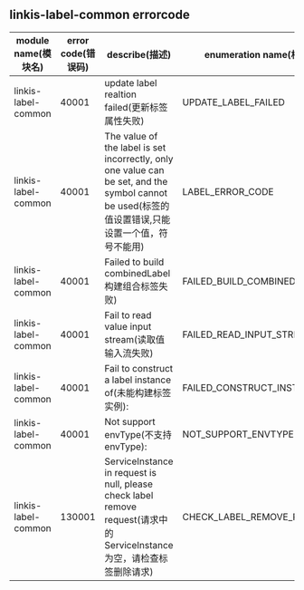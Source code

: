 ## linkis-label-common  errorcode

| module name(模块名) | error code(错误码)  | describe(描述) |enumeration name(枚举)| Exception Class(类名)|
| -------- | -------- | ----- |-----|-----|
|linkis-label-common |40001|update label realtion failed(更新标签属性失败)|UPDATE_LABEL_FAILED|LabelCommonErrorCodeSummary|
|linkis-label-common |40001|The value of the label is set incorrectly, only one value can be set, and the symbol cannot be used(标签的值设置错误,只能设置一个值，符号不能用) |LABEL_ERROR_CODE|LabelCommonErrorCodeSummary|
|linkis-label-common |40001|Failed to build combinedLabel构建组合标签失败) |FAILED_BUILD_COMBINEDLABEL|LabelCommonErrorCodeSummary|
|linkis-label-common |40001|Fail to read value input stream(读取值输入流失败) |FAILED_READ_INPUT_STREAM|LabelCommonErrorCodeSummary|
|linkis-label-common |40001|Fail to construct a label instance of(未能构建标签实例):|FAILED_CONSTRUCT_INSTANCE|LabelCommonErrorCodeSummary|
|linkis-label-common |40001|Not support envType(不支持 envType):|NOT_SUPPORT_ENVTYPE|LabelCommonErrorCodeSummary|
|linkis-label-common |130001|ServiceInstance in request is null, please check label remove request(请求中的 ServiceInstance 为空，请检查标签删除请求)|CHECK_LABEL_REMOVE_REQUEST|LabelCommonErrorCodeSummary|


